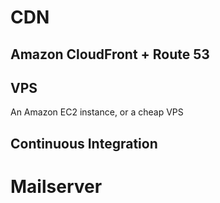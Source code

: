 

# CDN

## Amazon CloudFront + Route 53

## 

## VPS

An Amazon EC2 instance, or a cheap VPS


## Continuous Integration

# Mailserver